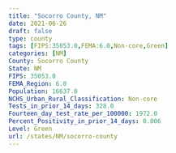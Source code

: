 ```yaml
---
title: "Socorro County, NM"
date: 2021-06-26
draft: false
type: county
tags: [FIPS:35053.0,FEMA:6.0,Non-core,Green]
categories: [NM]
County: Socorro County
State: NM
FIPS: 35053.0
FEMA_Region: 6.0
Population: 16637.0
NCHS_Urban_Rural_Classification: Non-core
Tests_in_prior_14_days: 328.0
Fourteen_day_test_rate_per_100000: 1972.0
Percent_Positivity_in_prior_14_days: 0.006
Level: Green
url: /states/NM/socorro-county
---
```




